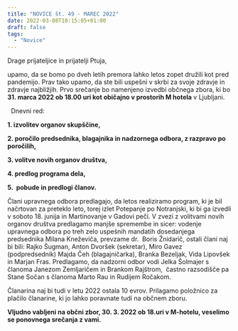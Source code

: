 ```yaml
---
title: "NOVICE št. 49 - MAREC 2022"
date: 2022-03-08T10:15:05+01:00
draft: false
tags:
  - "Novice"
---
```


Drage prijateljice in prijatelji Ptuja,

upamo, da se bomo po dveh letih premora lahko letos zopet družili kot pred pandemijo. Prav tako upamo, da ste bili uspešni v skrbi za svoje zdravje in zdravje najbližjih. Prvo srečanje bo namenjeno izvedbi občnega zbora, ki bo **31. marca 2022 ob 18.00 uri kot običajno v prostorih M hotela** v Ljubljani. 


 
Dnevni red:

**1\. izvolitev organov skupščine,**

**2\. poročilo predsednika, blagajnika in nadzornega odbora, z razpravo po poročilih,**

**3\. volitve novih organov društva,**

**4\. predlog programa dela,**

**5.  pobude in predlogi članov.**

Člani upravnega odbora predlagajo, da letos realiziramo program, ki je bil načrtovan za preteklo leto, torej izlet Potepanje po Notranjski, ki bi ga izvedli v soboto 18. junija in Martinovanje v Gadovi peči. V zvezi z volitvami novih organov društva predlagamo manjše spremembe in sicer: vodenje upravnega odbora po treh zelo uspešnih mandatih dosedanjega predsednika Milana Kneževiča, prevzame dr.  Boris Žnidarič, ostali člani naj bi bili: Rajko Šugman, Anton Dvoršek (sekretar), Miro Gavez (podpredsednik) Majda Čeh (blagajničarka), Branka Bezeljak, Vida Lipovšek in Marjan Fras. Predlagamo, da nadzorni odbor vodi Jelka Šolmajer s članoma Janezom Zemljaričem in Brankom Rajštrom,  častno razsodišče pa Stane Sočan s članoma Marto Rau in Rudijem Ročakom.

Članarina naj bi tudi v letu 2022 ostala 10 evrov. Prilagamo položnico za plačilo članarine, ki jo lahko poravnate tudi na občnem zboru.

**Vljudno vabljeni na občni zbor, 30. 3. 2022 ob 18.uri v M-hotelu, veselimo se ponovnega srečanja z vami.**
<!--more-->

